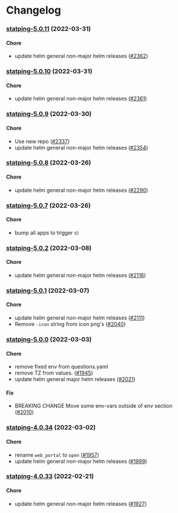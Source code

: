 # Changelog<br>


<a name="statping-5.0.11"></a>
### [statping-5.0.11](https://github.com/truecharts/apps/compare/statping-5.0.10...statping-5.0.11) (2022-03-31)

#### Chore

* update helm general non-major helm releases ([#2362](https://github.com/truecharts/apps/issues/2362))



<a name="statping-5.0.10"></a>
### [statping-5.0.10](https://github.com/truecharts/apps/compare/statping-5.0.9...statping-5.0.10) (2022-03-31)

#### Chore

* update helm general non-major helm releases ([#2361](https://github.com/truecharts/apps/issues/2361))



<a name="statping-5.0.9"></a>
### [statping-5.0.9](https://github.com/truecharts/apps/compare/statping-5.0.8...statping-5.0.9) (2022-03-30)

#### Chore

* Use new repo ([#2337](https://github.com/truecharts/apps/issues/2337))
* update helm general non-major helm releases ([#2354](https://github.com/truecharts/apps/issues/2354))



<a name="statping-5.0.8"></a>
### [statping-5.0.8](https://github.com/truecharts/apps/compare/statping-5.0.7...statping-5.0.8) (2022-03-26)

#### Chore

* update helm general non-major helm releases ([#2290](https://github.com/truecharts/apps/issues/2290))



<a name="statping-5.0.7"></a>
### [statping-5.0.7](https://github.com/truecharts/apps/compare/statping-5.0.6...statping-5.0.7) (2022-03-26)

#### Chore

* bump all apps to trigger ci



<a name="statping-5.0.2"></a>
### [statping-5.0.2](https://github.com/truecharts/apps/compare/statping-5.0.1...statping-5.0.2) (2022-03-08)

#### Chore

* update helm general non-major helm releases ([#2116](https://github.com/truecharts/apps/issues/2116))



<a name="statping-5.0.1"></a>
### [statping-5.0.1](https://github.com/truecharts/apps/compare/statping-5.0.0...statping-5.0.1) (2022-03-07)

#### Chore

* update helm general non-major helm releases ([#2111](https://github.com/truecharts/apps/issues/2111))
* Remove `-icon` string from icon png's ([#2040](https://github.com/truecharts/apps/issues/2040))



<a name="statping-5.0.0"></a>
### [statping-5.0.0](https://github.com/truecharts/apps/compare/statping-4.0.34...statping-5.0.0) (2022-03-03)

#### Chore

* remove fixed env from questions.yaml
* remove TZ from values. ([#1945](https://github.com/truecharts/apps/issues/1945))
* update helm general major helm releases ([#2021](https://github.com/truecharts/apps/issues/2021))

#### Fix

* BREAKING CHANGE Move some env-vars outside of env section ([#2010](https://github.com/truecharts/apps/issues/2010))



<a name="statping-4.0.34"></a>
### [statping-4.0.34](https://github.com/truecharts/apps/compare/statping-4.0.33...statping-4.0.34) (2022-03-02)

#### Chore

* rename `web_portal` to `open` ([#1957](https://github.com/truecharts/apps/issues/1957))
* update helm general non-major helm releases ([#1999](https://github.com/truecharts/apps/issues/1999))



<a name="statping-4.0.33"></a>
### [statping-4.0.33](https://github.com/truecharts/apps/compare/statping-4.0.32...statping-4.0.33) (2022-02-21)

#### Chore

* update helm general non-major helm releases ([#1927](https://github.com/truecharts/apps/issues/1927))
